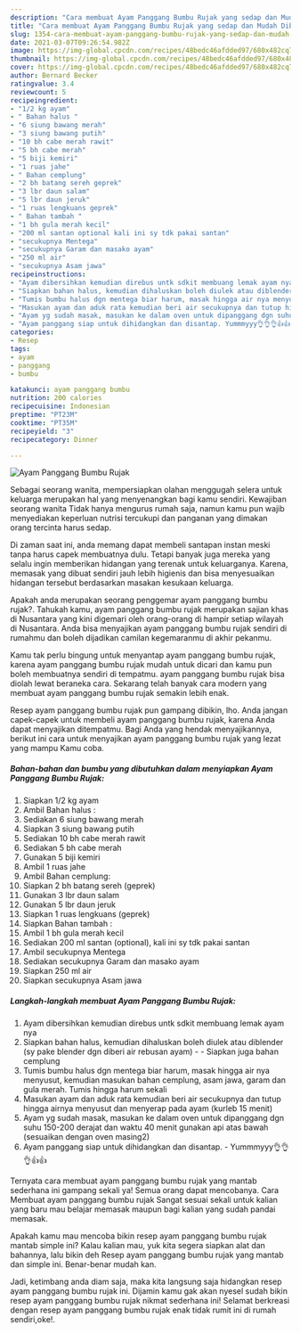 ```yaml
---
description: "Cara membuat Ayam Panggang Bumbu Rujak yang sedap dan Mudah Dibuat"
title: "Cara membuat Ayam Panggang Bumbu Rujak yang sedap dan Mudah Dibuat"
slug: 1354-cara-membuat-ayam-panggang-bumbu-rujak-yang-sedap-dan-mudah-dibuat
date: 2021-03-07T09:26:54.982Z
image: https://img-global.cpcdn.com/recipes/48bedc46afdded97/680x482cq70/ayam-panggang-bumbu-rujak-foto-resep-utama.jpg
thumbnail: https://img-global.cpcdn.com/recipes/48bedc46afdded97/680x482cq70/ayam-panggang-bumbu-rujak-foto-resep-utama.jpg
cover: https://img-global.cpcdn.com/recipes/48bedc46afdded97/680x482cq70/ayam-panggang-bumbu-rujak-foto-resep-utama.jpg
author: Bernard Becker
ratingvalue: 3.4
reviewcount: 5
recipeingredient:
- "1/2 kg ayam"
- " Bahan halus "
- "6 siung bawang merah"
- "3 siung bawang putih"
- "10 bh cabe merah rawit"
- "5 bh cabe merah"
- "5 biji kemiri"
- "1 ruas jahe"
- " Bahan cemplung"
- "2 bh batang sereh geprek"
- "3 lbr daun salam"
- "5 lbr daun jeruk"
- "1 ruas lengkuans geprek"
- " Bahan tambah "
- "1 bh gula merah kecil"
- "200 ml santan optional kali ini sy tdk pakai santan"
- "secukupnya Mentega"
- "secukupnya Garam dan masako ayam"
- "250 ml air"
- "secukupnya Asam jawa"
recipeinstructions:
- "Ayam dibersihkan kemudian direbus untk sdkit membuang lemak ayam nya"
- "Siapkan bahan halus, kemudian dihaluskan boleh diulek atau diblender (sy pake blender dgn diberi air rebusan ayam)  Siapkan juga bahan cemplung"
- "Tumis bumbu halus dgn mentega biar harum, masak hingga air nya menyusut, kemudian masukan bahan cemplung, asam jawa, garam dan gula merah. Tumis hingga harum sekali"
- "Masukan ayam dan aduk rata kemudian beri air secukupnya dan tutup hingga airnya menyusut dan menyerap pada ayam (kurleb 15 menit)"
- "Ayam yg sudah masak, masukan ke dalam oven untuk dipanggang dgn suhu 150-200 derajat dan waktu 40 menit gunakan api atas bawah (sesuaikan dengan oven masing2)"
- "Ayam panggang siap untuk dihidangkan dan disantap. Yummmyyy👌👌👌👍👍"
categories:
- Resep
tags:
- ayam
- panggang
- bumbu

katakunci: ayam panggang bumbu 
nutrition: 200 calories
recipecuisine: Indonesian
preptime: "PT23M"
cooktime: "PT35M"
recipeyield: "3"
recipecategory: Dinner

---
```



![Ayam Panggang Bumbu Rujak](https://img-global.cpcdn.com/recipes/48bedc46afdded97/680x482cq70/ayam-panggang-bumbu-rujak-foto-resep-utama.jpg)

Sebagai seorang wanita, mempersiapkan olahan menggugah selera untuk keluarga merupakan hal yang menyenangkan bagi kamu sendiri. Kewajiban seorang  wanita Tidak hanya mengurus rumah saja, namun kamu pun wajib menyediakan keperluan nutrisi tercukupi dan panganan yang dimakan orang tercinta harus sedap.

Di zaman  saat ini, anda memang dapat membeli santapan instan meski tanpa harus capek membuatnya dulu. Tetapi banyak juga mereka yang selalu ingin memberikan hidangan yang terenak untuk keluarganya. Karena, memasak yang dibuat sendiri jauh lebih higienis dan bisa menyesuaikan hidangan tersebut berdasarkan masakan kesukaan keluarga. 



Apakah anda merupakan seorang penggemar ayam panggang bumbu rujak?. Tahukah kamu, ayam panggang bumbu rujak merupakan sajian khas di Nusantara yang kini digemari oleh orang-orang di hampir setiap wilayah di Nusantara. Anda bisa menyajikan ayam panggang bumbu rujak sendiri di rumahmu dan boleh dijadikan camilan kegemaranmu di akhir pekanmu.

Kamu tak perlu bingung untuk menyantap ayam panggang bumbu rujak, karena ayam panggang bumbu rujak mudah untuk dicari dan kamu pun boleh membuatnya sendiri di tempatmu. ayam panggang bumbu rujak bisa diolah lewat beraneka cara. Sekarang telah banyak cara modern yang membuat ayam panggang bumbu rujak semakin lebih enak.

Resep ayam panggang bumbu rujak pun gampang dibikin, lho. Anda jangan capek-capek untuk membeli ayam panggang bumbu rujak, karena Anda dapat menyajikan ditempatmu. Bagi Anda yang hendak menyajikannya, berikut ini cara untuk menyajikan ayam panggang bumbu rujak yang lezat yang mampu Kamu coba.

<!--inarticleads1-->

##### Bahan-bahan dan bumbu yang dibutuhkan dalam menyiapkan Ayam Panggang Bumbu Rujak:

1. Siapkan 1/2 kg ayam
1. Ambil  Bahan halus :
1. Sediakan 6 siung bawang merah
1. Siapkan 3 siung bawang putih
1. Sediakan 10 bh cabe merah rawit
1. Sediakan 5 bh cabe merah
1. Gunakan 5 biji kemiri
1. Ambil 1 ruas jahe
1. Ambil  Bahan cemplung:
1. Siapkan 2 bh batang sereh (geprek)
1. Gunakan 3 lbr daun salam
1. Gunakan 5 lbr daun jeruk
1. Siapkan 1 ruas lengkuans (geprek)
1. Siapkan  Bahan tambah :
1. Ambil 1 bh gula merah kecil
1. Sediakan 200 ml santan (optional), kali ini sy tdk pakai santan
1. Ambil secukupnya Mentega
1. Sediakan secukupnya Garam dan masako ayam
1. Siapkan 250 ml air
1. Siapkan secukupnya Asam jawa




<!--inarticleads2-->

##### Langkah-langkah membuat Ayam Panggang Bumbu Rujak:

1. Ayam dibersihkan kemudian direbus untk sdkit membuang lemak ayam nya
1. Siapkan bahan halus, kemudian dihaluskan boleh diulek atau diblender (sy pake blender dgn diberi air rebusan ayam) -  - Siapkan juga bahan cemplung
1. Tumis bumbu halus dgn mentega biar harum, masak hingga air nya menyusut, kemudian masukan bahan cemplung, asam jawa, garam dan gula merah. Tumis hingga harum sekali
1. Masukan ayam dan aduk rata kemudian beri air secukupnya dan tutup hingga airnya menyusut dan menyerap pada ayam (kurleb 15 menit)
1. Ayam yg sudah masak, masukan ke dalam oven untuk dipanggang dgn suhu 150-200 derajat dan waktu 40 menit gunakan api atas bawah (sesuaikan dengan oven masing2)
1. Ayam panggang siap untuk dihidangkan dan disantap. - Yummmyyy👌👌👌👍👍




Ternyata cara membuat ayam panggang bumbu rujak yang mantab sederhana ini gampang sekali ya! Semua orang dapat mencobanya. Cara Membuat ayam panggang bumbu rujak Sangat sesuai sekali untuk kalian yang baru mau belajar memasak maupun bagi kalian yang sudah pandai memasak.

Apakah kamu mau mencoba bikin resep ayam panggang bumbu rujak mantab simple ini? Kalau kalian mau, yuk kita segera siapkan alat dan bahannya, lalu bikin deh Resep ayam panggang bumbu rujak yang mantab dan simple ini. Benar-benar mudah kan. 

Jadi, ketimbang anda diam saja, maka kita langsung saja hidangkan resep ayam panggang bumbu rujak ini. Dijamin kamu gak akan nyesel sudah bikin resep ayam panggang bumbu rujak nikmat sederhana ini! Selamat berkreasi dengan resep ayam panggang bumbu rujak enak tidak rumit ini di rumah sendiri,oke!.

